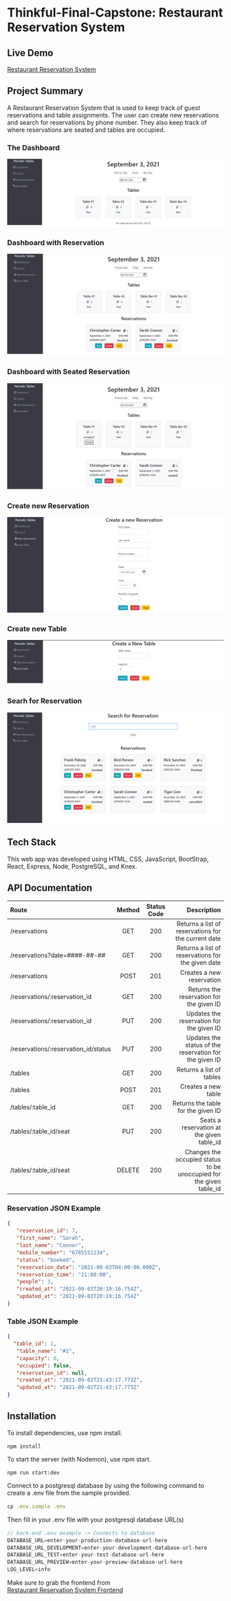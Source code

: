 # Thinkful-Final-Capstone: Restaurant Reservation System   

## Live Demo
[Restaurant Reservation System](https://final-capstone-reservations-fe.herokuapp.com/dashboard "Restaurant Reservation System")      



## Project Summary
A Restaurant Reservation System that is used to keep track of guest reservations and table assignments. The user can create new reservations and search for reservations by phone number. They also keep track of where reservations are seated and tables are occupied.

### The Dashboard
![Image of Dashboard](./images/DashboardNoRes.png)
### Dashboard with Reservation
![Image of Dashboard with Reservations](./images/DashboardWithRes.png)
### Dashboard with Seated Reservation
![Image of Dashboard with Seat Reservation](./images/DashboardWithResSeated.png)
### Create new Reservation
![Image of New Reservation](./images/NewReservationScreen.png)
### Create new Table
![Image of New Table](./images/NewTable.png)
### Searh for Reservation
![Image of Reservation Search](./images/SearchRes.png)


## Tech Stack
This web app was developed using HTML, CSS, JavaScript, BootStrap, React, Express, Node, PostgreSQL, and Knex.

## API Documentation

| Route       | Method      | Status Code | Description   |
| :---        |    :----:   |     :----:   |        ---:  |
| /reservations      | GET   | 200  | Returns a list of reservations for the current date |
| /reservations?date=####-##-##      | GET |  200    | Returns a list of reservations for the given date |
| /reservations      | POST  | 201    | Creates a new reservation |
| /reservations/:reservation_id      | GET  | 200     | Returns the reservation for the given ID |
| /reservations/:reservation_id      | PUT  | 200     | Updates the reservation for the given ID |
| /reservations/:reservation_id/status      | PUT  | 200     | Updates the status of the reservation for the given ID |
| /tables   | GET  | 200      | Returns a list of tables     |
| /tables   | POST  | 201      | Creates a new table     |
| /tables/:table_id   | GET   |   200   | Returns the table for the given ID     |
| /tables/:table_id/seat   | PUT | 200      | Seats a reservation at the given table_id     |
| /tables/:table_id/seat   | DELETE  | 200      | Changes the occupied status to be unoccupied for the given table_id     |


 ### Reservation JSON Example
 ```json
{
    "reservation_id": 7,
    "first_name": "Sarah",
    "last_name": "Connor",
    "mobile_number": "6785551234",
    "status": "booked",
    "reservation_date": "2021-09-03T04:00:00.000Z",
    "reservation_time": "21:00:00",
    "people": 3,
    "created_at": "2021-09-03T20:19:16.754Z",
    "updated_at": "2021-09-03T20:19:16.754Z"
}
```

### Table JSON Example
 ```json
{
   "table_id": 1,
    "table_name": "#1",
    "capacity": 6,
    "occupied": false,
    "reservation_id": null,
    "created_at": "2021-09-02T21:43:17.773Z",
    "updated_at": "2021-09-02T21:43:17.773Z"
}
```
## Installation
To install dependencies, use npm install.
```
npm install
```

To start the server (with Nodemon), use npm start.
```
npm run start:dev
```
Connect to a postgresql database by using the following command to create a .env file from the sample provided.
```js
cp .env.sample .env
```
Then fill in your .env file with your postgresql database URL(s)
```js
// back-end .env example -> Connects to database
DATABASE_URL=enter-your-production-database-url-here
DATABASE_URL_DEVELOPMENT=enter-your-development-database-url-here
DATABASE_URL_TEST=enter-your-test-database-url-here
DATABASE_URL_PREVIEW=enter-your-preview-database-url-here
LOG_LEVEL=info
```
    
 Make sure to grab the frontend from   
     [Restaurant Reservation System Frontend](https://github.com/chriscarter79/finalcapstone_frontend "Restaurant Reservation System Frontend")
